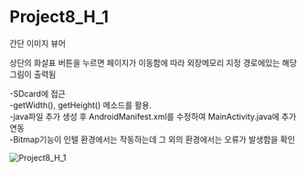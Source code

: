 # Project8_H_1

간단 이미지 뷰어

상단의 화살표 버튼을 누르면 페이지가 이동함에 따라 외장메모리 지정 경로에있는 해당 그림이 출력됨

-SDcard에 접근   
-getWidth(), getHeight() 메소드를 활용.   
-java파일 추가 생성 후 AndroidManifest.xml를 수정하여 MainActivity.java에 추가 연동   
-Bitmap기능이 인텔 환경에서는 작동하는데 그 외의 환경에서는 오류가 발생함을 확인

![Project8_H_1](https://user-images.githubusercontent.com/37572367/88140754-474c5180-cc2d-11ea-889c-6e1b15776889.PNG)

